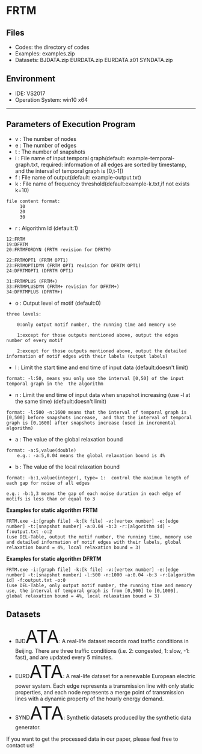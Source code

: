 # FRTM
## Files
- Codes: the directory of codes
- Examples: examples.zip
- Datasets: BJDATA.zip EURDATA.zip EURDATA.z01 SYNDATA.zip

## Environment
- IDE: VS2017
- Operation System: win10 x64
***

## Parameters of Execution Program
- v : The number of nodes
- e : The number of edges
- t : The number of snapshots
- i : File name of input temporal graph(default: example-temporal-graph.txt, required: information of all edges are sorted by timestamp, and the interval of temporal graph is [0,t-1])
- f : File name of output(default: example-output.txt)
- k : File name of frequency threshold(default:example-k.txt,if not exists k=10)

```
file content format:
     10
     20
     30
```
		
- r : Algorithm Id (default:1)

```	
12:FRTM
19:DFRTM
20:FRTMFORDYN (FRTM revision for DFRTM)
	
22:FRTMOPT1 (FRTM OPT1)
23:FRTMOPT1DYN (FRTM OPT1 revision for DFRTM OPT1)
24:DFRTMOPT1 (DFRTM OPT1)

31:FRTMPLUS (FRTM+)
33:FRTMPLUSDYN (FRTM+ revision for DFRTM+)
34:DFRTMPLUS (DFRTM+)
```

- o : Output level of motif (default:0)

```
three levels:

	0:only output motif number, the running time and memory use

	1:except for those outputs mentioned above, output the edges number of every motif

	2:except for those outputs mentioned above, output the detailed information of motif edges with their labels (output labels)
```

- l : Limit the start time and end time of input data (default:doesn't limit) 

```
format: -l:50, means you only use the interval [0,50] of the input temporal graph in the  the algorithm
```

- n : Limit the end time of input data when snapshot increasing (use -l at the same time) (default:doesn't limit)

```		
format: -l:500 -n:1600 means that the interval of temporal graph is [0,500] before snapshots increase,  and that the interval of temporal graph is [0,1600] after snapshots increase (used in incremental algorithm)
```

- a : The value of the global relaxation bound

```
format: -a:5,value(double)
    e.g.: -a:5,0.04 means the global relaxation bound is 4%
```

- b : The value of the local relaxation bound
	
```
format: -b:1,value(integer), type= 1:  control the maximum length of each gap for noise of all edges

e.g.: -b:1,3 means the gap of each noise duration in each edge of motifs is less than or equal to 3
```

**Examples for static algorithm FRTM**
```
FRTM.exe -i:[graph file] -k:[k file] -v:[vertex number] -e:[edge number] -t:[snapshot number] -a:0.04 -b:3 -r:[algorithm id] -f:output.txt -o:2 
(use DEL-Table, output the motif number, the running time, memory use and detailed information of motif edges with their labels, global relaxation bound = 4%, local relaxation bound = 3)
```

**Examples for static algorithm DFRTM**
```
FRTM.exe -i:[graph file] -k:[k file] -v:[vertex number] -e:[edge number] -t:[snapshot number] -l:500 -n:1000 -a:0.04 -b:3 -r:[algorithm id] -f:output.txt -o:0
(use DEL-Table, only output motif number, the running time and memory use, the interval of temporal graph is from [0,500] to [0,1000], global relaxation bound = 4%, local relaxation bound = 3) 
```		


## Datasets
- BJD<font size = 8>ATA</font>: A real-life dataset records road traffic conditions in Beijing. There are three traffic conditions (i.e. 2: congested, 1: slow, -1: fast), and are updated every 5 minutes. 
- EURD<font size = 8>ATA</font>: A real-life dataset for a renewable European electric power system. Each edge represents a transmission line with only static properties, and each node represents a merge point of transmission lines with a dynamic property of the hourly energy demand. 
- SYND<font size = 8>ATA</font>: Synthetic datasets produced by the synthetic data generator.

If you want to get the processed data in our paper, please feel free to contact us!   